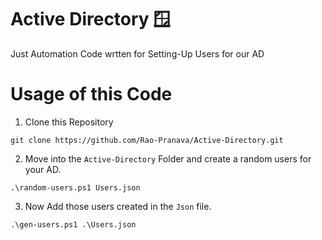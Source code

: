 # Active Directory 🪟
 Just Automation Code wrtten for Setting-Up Users for our AD

# Usage of this Code
1. Clone this Repository
```
git clone https://github.com/Rao-Pranava/Active-Directory.git
```
2. Move into the ```Active-Directory``` Folder and create a random users for your AD.
```
.\random-users.ps1 Users.json
```
3. Now Add those users created in the ```Json``` file.
```
.\gen-users.ps1 .\Users.json
```
#
#